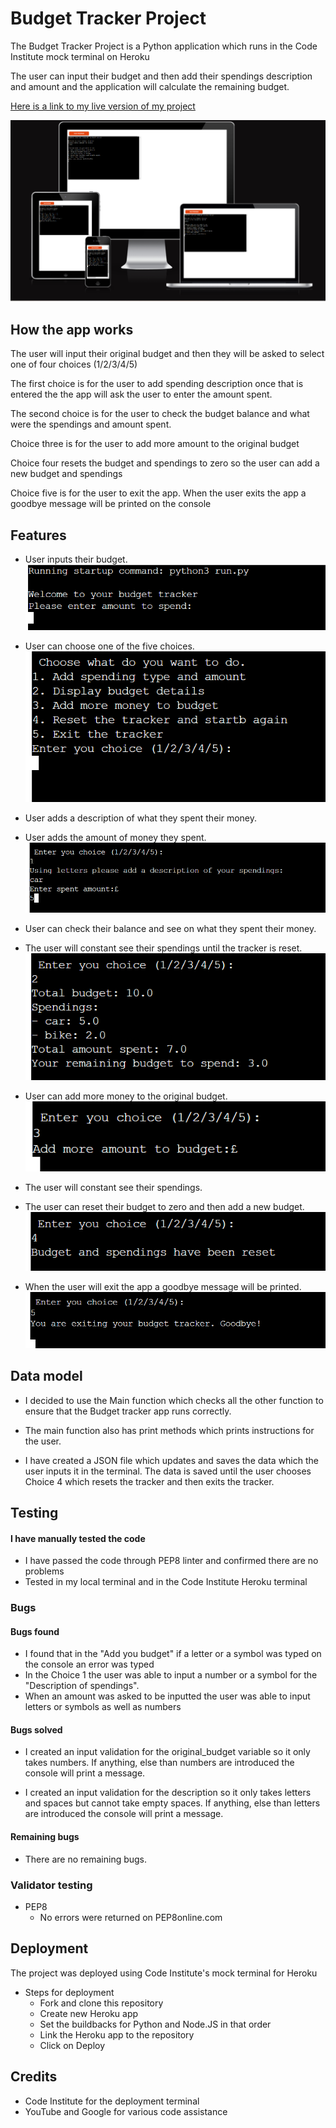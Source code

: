 # Budget Tracker Project

The Budget Tracker Project is a Python application which runs in the Code Institute mock terminal on Heroku

The user can input their budget and then add their spendings description and amount and the application will calculate the remaining budget. 

[Here is a link to my live version of my project](https://budget-tracker-project-f6f2ed2617c9.herokuapp.com/)

![Responsive view of Budget tracker](testing/devices.png)

## How the app works
The user will input their original budget and then they will be asked to select one of four choices (1/2/3/4/5)

The first choice is for the user to add spending description once that is entered the the app will ask the user to enter the amount spent. 

The second choice is for the user to check the budget balance and what were the spendings and amount spent. 

Choice three is for the user to add more amount to the original budget

Choice four resets the budget and spendings to zero so the user can add a new budget and spendings

Choice five is for the user to exit the app. When the user exits the app a goodbye message will be printed on the console

## Features
- User inputs their budget.
![Input budget](testing/add-amount-to-spend.png)

- User can choose one of the five choices.
![The five choices](testing/choose-option.png)

- User adds a description of what they spent their money.
- User adds the amount of money they spent.
![Choice one](testing/choice-one.png)

- User can check their balance and see on what they spent their money.
- The user will constant see their spendings until the tracker is reset.
![Choice two](testing/choice-two.png)

- User can add more money to the original budget.
![Choice three](testing/choice-three.png)

- The user will constant see their spendings.

- The user can reset their budget to zero and then add a new budget.
![Choice four](testing/choice-four.png)

- When the user will exit the app a goodbye message will be printed.
![Choice five](testing/choice-five.png)

## Data model

- I decided to use the Main function which checks all the other function to ensure that the Budget tracker app runs correctly. 

- The main function also has print methods which prints instructions for the user. 

- I have created a JSON file which updates and saves the data which the user inputs it in the terminal. The data is saved until the user chooses Choice 4 which resets the tracker and then exits the tracker. 

## Testing

#### I have manually tested the code

- I have passed the code through PEP8 linter and confirmed there are no problems
- Tested in my local terminal and in the Code Institute Heroku terminal

### Bugs

#### Bugs found

- I found that in the "Add you budget" if a letter or a symbol was typed on the console an error was typed
- In the Choice 1 the user was able to input a number or a symbol for the "Description of spendings".
- When an amount was asked to be inputted the user was able to input letters or symbols as well as numbers

#### Bugs solved

- I created an input validation for the original_budget variable so it only takes numbers. If anything, else than numbers are introduced the console will print a message.

- I created an input validation for the description so it only takes letters and spaces but cannot take empty spaces. If anything, else than letters are introduced the console will print a message.

#### Remaining bugs

- There are no remaining bugs.

### Validator testing

- PEP8
    - No errors were returned on PEP8online.com

## Deployment

The project was deployed using Code Institute's mock terminal for Heroku 
- Steps for deployment
    - Fork and clone this repository
    - Create new Heroku app
    - Set the buildbacks for Python and Node.JS in that order 
    - Link the Heroku app to the repository
    - Click on Deploy

## Credits
- Code Institute for the deployment terminal
- YouTube and Google for various code assistance 


